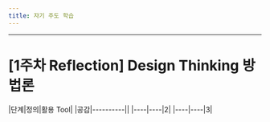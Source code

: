 ```yaml
---
title: 자기 주도 학습
---
```


---
# [1주차 Reflection] Design Thinking 방법론

|단계|정의|활용 Tool|
|공감|----------||
|----|----|2|
|----|----|3|
